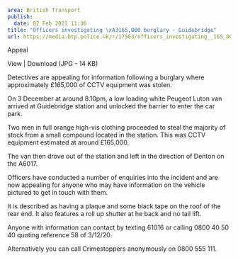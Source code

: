 ```yaml
area: British Transport
publish:
  date: 02 Feb 2021 11:36
title: "Officers investigating \xA3165,000 burglary - Guidebridge"
url: https://media.btp.police.uk/r/17563/officers_investigating__165_000_burglary_-_guideb
```

Appeal

View | Download (JPG - 14 KB)

Detectives are appealing for information following a burglary where approximately £165,000 of CCTV equipment was stolen.

On 3 December at around 8.10pm, a low loading white Peugeot Luton van arrived at Guidebridge station and unlocked the barrier to enter the car park.

Two men in full orange high-vis clothing proceeded to steal the majority of stock from a small compound located in the station. This was CCTV equipment estimated at around £165,000.

The van then drove out of the station and left in the direction of Denton on the A6017.

Officers have conducted a number of enquiries into the incident and are now appealing for anyone who may have information on the vehicle pictured to get in touch with them.

It is described as having a plaque and some black tape on the roof of the rear end. It also features a roll up shutter at he back and no tail lift.

Anyone with information can contact by texting 61016 or calling 0800 40 50 40 quoting reference 58 of 3/12/20.

Alternatively you can call Crimestoppers anonymously on 0800 555 111.
